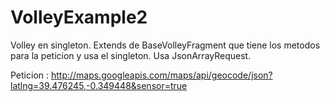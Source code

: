 # VolleyExample2

Volley en singleton.
Extends de BaseVolleyFragment que tiene los metodos para la peticion y usa el singleton.
Usa JsonArrayRequest.

Peticion :
http://maps.googleapis.com/maps/api/geocode/json?latlng=39.476245,-0.349448&sensor=true
